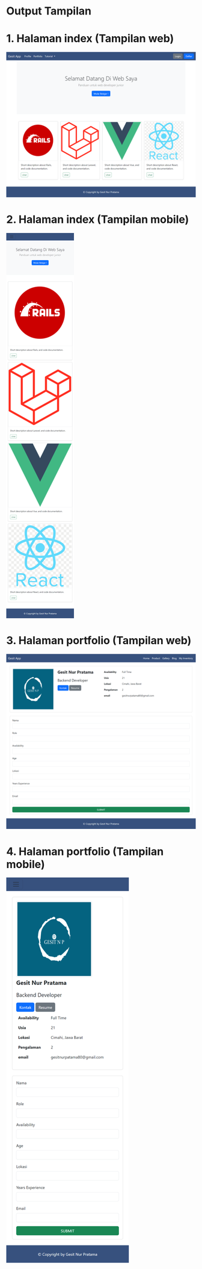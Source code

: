 # Output Tampilan 
# 1. Halaman index (Tampilan web)
![Optional Text](asset/output/output1.png)
# 2. Halaman index (Tampilan mobile)
![Optional Text](asset/output/output2.png)
# 3. Halaman portfolio (Tampilan web)
![Optional Text](asset/output/output3.png)
# 4. Halaman portfolio (Tampilan mobile)
![Optional Text](asset/output/output4.png)
